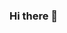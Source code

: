 ### Hi there 👋

<!--
**ibulanov/ibulanov** is a ✨ _special_ ✨ repository because its `README.md` (this file) appears on your GitHub profile.

Here are some ideas to get you started:

- 🔭 I’m currently working on integration of epigenetics and gene expression data at single cell level for skin cancer study.
- 🌱 I’m currently learning machine learning, epigenetics.
- 💬 Ask me about ...
- 📫 How to reach me: https://www.linkedin.com/in/igor-bulanov/ or igor.bulanov@dkfz-heidelberg.de

-->
